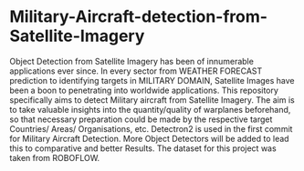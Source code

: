 # Military-Aircraft-detection-from-Satellite-Imagery
Object Detection from Satellite Imagery has been of innumerable applications ever since. In every sector from WEATHER FORECAST prediction to identifying targets in MILITARY DOMAIN, Satellite Images have been a boon to penetrating into worldwide applications. This repository specifically aims to detect Military aircraft from Satellite Imagery. The aim is to take valuable insights into the quantity/quality of warplanes beforehand, so that necessary preparation could be made by the respective target Countries/ Areas/ Organisations, etc. Detectron2 is used in the first commit for Military Aircraft Detection. More Object Detectors will be added to lead this to comparative and better Results. The dataset for this project was taken from ROBOFLOW.

